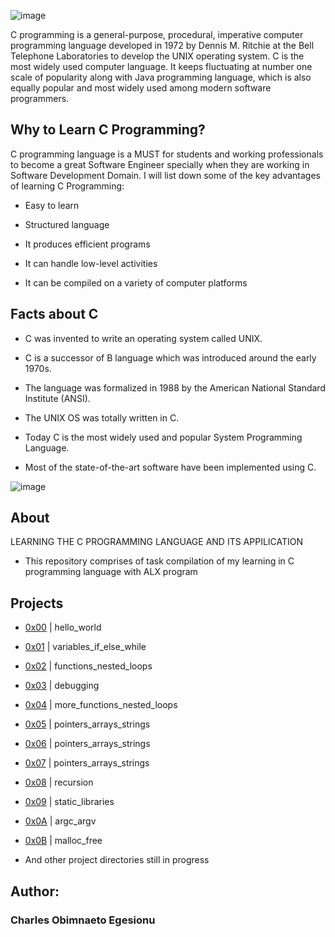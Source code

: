 ![image](https://user-images.githubusercontent.com/105589308/194294270-87239719-6279-4c5a-8c81-f5a6b533fc26.png)

C programming is a general-purpose, procedural, imperative computer programming language developed in 1972 by Dennis M. Ritchie at the Bell Telephone Laboratories to develop the UNIX operating system. C is the most widely used computer language. It keeps fluctuating at number one scale of popularity along with Java programming language, which is also equally popular and most widely used among modern software programmers.

## Why to Learn C Programming? ##
C programming language is a MUST for students and working professionals to become a great Software Engineer specially when they are working in Software Development Domain. I will list down some of the key advantages of learning C Programming:

- Easy to learn

- Structured language

- It produces efficient programs

- It can handle low-level activities

- It can be compiled on a variety of computer platforms

## Facts about C ##
- C was invented to write an operating system called UNIX.

- C is a successor of B language which was introduced around the early 1970s.

- The language was formalized in 1988 by the American National Standard Institute (ANSI).

- The UNIX OS was totally written in C.

- Today C is the most widely used and popular System Programming Language.

- Most of the state-of-the-art software have been implemented using C.

![image](https://user-images.githubusercontent.com/105589308/194294775-b9494bf2-1da1-47ec-8ae9-81f24d0c9bab.gif)

## About ##
LEARNING THE C PROGRAMMING LANGUAGE AND ITS APPILICATION

- This repository comprises of task compilation of my learning in C programming language with ALX program

## Projects ##
- [0x00](https://github.com/IamNaeto/alx-low_level_programming/tree/master/0x00-hello_world) | hello_world

- [0x01](https://github.com/IamNaeto/alx-low_level_programming/tree/master/0x01-variables_if_else_while) | variables_if_else_while

- [0x02](https://github.com/IamNaeto/alx-low_level_programming/tree/master/0x02-functions_nested_loops) | functions_nested_loops

- [0x03](https://github.com/IamNaeto/alx-low_level_programming/tree/master/0x03-debugging) | debugging

- [0x04](https://github.com/IamNaeto/alx-low_level_programming/tree/master/0x04-more_functions_nested_loops) | more_functions_nested_loops

- [0x05](https://github.com/IamNaeto/alx-low_level_programming/tree/master/0x05-pointers_arrays_strings) | pointers_arrays_strings

- [0x06](https://github.com/IamNaeto/alx-low_level_programming/tree/master/0x06-pointers_arrays_strings) | pointers_arrays_strings

- [0x07](https://github.com/IamNaeto/alx-low_level_programming/tree/master/0x07-pointers_arrays_strings) | pointers_arrays_strings

- [0x08](https://github.com/IamNaeto/alx-low_level_programming/tree/master/0x08-recursion) | recursion

- [0x09](https://github.com/IamNaeto/alx-low_level_programming/tree/master/0x09-static_libraries) | static_libraries

- [0x0A](https://github.com/IamNaeto/alx-low_level_programming/tree/master/0x0A-argc_argv) | argc_argv

- [0x0B](https://github.com/IamNaeto/alx-low_level_programming/tree/master/0x0B-malloc_free) | malloc_free

- And other project directories still in progress

## Author: ##
### Charles Obimnaeto Egesionu ###
